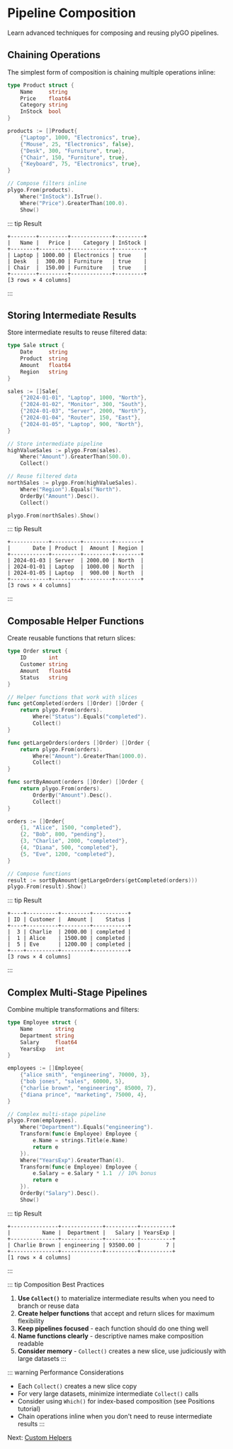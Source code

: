 # Pipeline Composition

Learn advanced techniques for composing and reusing plyGO pipelines.

## Chaining Operations

The simplest form of composition is chaining multiple operations inline:

```go
type Product struct {
    Name     string
    Price    float64
    Category string
    InStock  bool
}

products := []Product{
    {"Laptop", 1000, "Electronics", true},
    {"Mouse", 25, "Electronics", false},
    {"Desk", 300, "Furniture", true},
    {"Chair", 150, "Furniture", true},
    {"Keyboard", 75, "Electronics", true},
}

// Compose filters inline
plygo.From(products).
    Where("InStock").IsTrue().
    Where("Price").GreaterThan(100.0).
    Show()
```

::: tip Result
```
+--------+---------+-------------+---------+
|   Name |   Price |    Category | InStock |
+--------+---------+-------------+---------+
| Laptop | 1000.00 | Electronics | true    |
| Desk   |  300.00 | Furniture   | true    |
| Chair  |  150.00 | Furniture   | true    |
+--------+---------+-------------+---------+
[3 rows × 4 columns]
```
:::

## Storing Intermediate Results

Store intermediate results to reuse filtered data:

```go
type Sale struct {
    Date     string
    Product  string
    Amount   float64
    Region   string
}

sales := []Sale{
    {"2024-01-01", "Laptop", 1000, "North"},
    {"2024-01-02", "Monitor", 300, "South"},
    {"2024-01-03", "Server", 2000, "North"},
    {"2024-01-04", "Router", 150, "East"},
    {"2024-01-05", "Laptop", 900, "North"},
}

// Store intermediate pipeline
highValueSales := plygo.From(sales).
    Where("Amount").GreaterThan(500.0).
    Collect()

// Reuse filtered data
northSales := plygo.From(highValueSales).
    Where("Region").Equals("North").
    OrderBy("Amount").Desc().
    Collect()

plygo.From(northSales).Show()
```

::: tip Result
```
+------------+---------+---------+--------+
|       Date | Product |  Amount | Region |
+------------+---------+---------+--------+
| 2024-01-03 | Server  | 2000.00 | North  |
| 2024-01-01 | Laptop  | 1000.00 | North  |
| 2024-01-05 | Laptop  |  900.00 | North  |
+------------+---------+---------+--------+
[3 rows × 4 columns]
```
:::

## Composable Helper Functions

Create reusable functions that return slices:

```go
type Order struct {
    ID       int
    Customer string
    Amount   float64
    Status   string
}

// Helper functions that work with slices
func getCompleted(orders []Order) []Order {
    return plygo.From(orders).
        Where("Status").Equals("completed").
        Collect()
}

func getLargeOrders(orders []Order) []Order {
    return plygo.From(orders).
        Where("Amount").GreaterThan(1000.0).
        Collect()
}

func sortByAmount(orders []Order) []Order {
    return plygo.From(orders).
        OrderBy("Amount").Desc().
        Collect()
}

orders := []Order{
    {1, "Alice", 1500, "completed"},
    {2, "Bob", 800, "pending"},
    {3, "Charlie", 2000, "completed"},
    {4, "Diana", 500, "completed"},
    {5, "Eve", 1200, "completed"},
}

// Compose functions
result := sortByAmount(getLargeOrders(getCompleted(orders)))
plygo.From(result).Show()
```

::: tip Result
```
+----+----------+---------+-----------+
| ID | Customer |  Amount |    Status |
+----+----------+---------+-----------+
|  3 | Charlie  | 2000.00 | completed |
|  1 | Alice    | 1500.00 | completed |
|  5 | Eve      | 1200.00 | completed |
+----+----------+---------+-----------+
[3 rows × 4 columns]
```
:::

## Complex Multi-Stage Pipelines

Combine multiple transformations and filters:

```go
type Employee struct {
    Name       string
    Department string
    Salary     float64
    YearsExp   int
}

employees := []Employee{
    {"alice smith", "engineering", 70000, 3},
    {"bob jones", "sales", 60000, 5},
    {"charlie brown", "engineering", 85000, 7},
    {"diana prince", "marketing", 75000, 4},
}

// Complex multi-stage pipeline
plygo.From(employees).
    Where("Department").Equals("engineering").
    Transform(func(e Employee) Employee {
        e.Name = strings.Title(e.Name)
        return e
    }).
    Where("YearsExp").GreaterThan(4).
    Transform(func(e Employee) Employee {
        e.Salary = e.Salary * 1.1  // 10% bonus
        return e
    }).
    OrderBy("Salary").Desc().
    Show()
```

::: tip Result
```
+---------------+-------------+----------+----------+
|          Name |  Department |   Salary | YearsExp |
+---------------+-------------+----------+----------+
| Charlie Brown | engineering | 93500.00 |        7 |
+---------------+-------------+----------+----------+
[1 rows × 4 columns]
```
:::

::: tip Composition Best Practices
1. **Use `Collect()`** to materialize intermediate results when you need to branch or reuse data
2. **Create helper functions** that accept and return slices for maximum flexibility
3. **Keep pipelines focused** - each function should do one thing well
4. **Name functions clearly** - descriptive names make composition readable
5. **Consider memory** - `Collect()` creates a new slice, use judiciously with large datasets
:::

::: warning Performance Considerations
- Each `Collect()` creates a new slice copy
- For very large datasets, minimize intermediate `Collect()` calls
- Consider using `Which()` for index-based composition (see Positions tutorial)
- Chain operations inline when you don't need to reuse intermediate results
:::

Next: [Custom Helpers](/advanced/custom-helpers)
